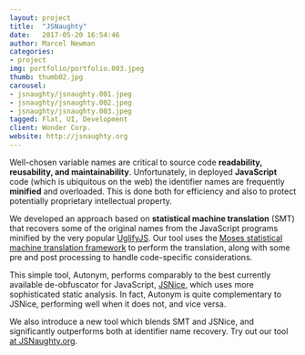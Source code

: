 ```yaml
---
layout: project
title:  "JSNaughty"
date:   2017-05-20 16:54:46
author: Marcel Newman
categories:
- project
img: portfolio/portfolio.003.jpeg
thumb: thumb02.jpg
carousel:
- jsnaughty/jsnaughty.001.jpeg
- jsnaughty/jsnaughty.002.jpeg
- jsnaughty/jsnaughty.003.jpeg
tagged: Flat, UI, Development
client: Wonder Corp.
website: http://jsnaughty.org
---
```



Well-chosen variable names are critical to source code **readability, reusability, 
and maintainability**. Unfortunately, in deployed **JavaScript** code (which is 
ubiquitous on the web) the identifier names are frequently **minified** and 
overloaded. This is done both for efficiency and also to protect potentially 
proprietary intellectual property. 

We developed an approach based on **statistical machine translation** (SMT) that 
recovers some of the original names from the JavaScript programs minified by 
the very popular [UglifyJS](https://github.com/mishoo/UglifyJS2). 
Our tool uses the [Moses statistical machine translation framework](http://www.statmt.org/moses/) 
to perform the translation, along with some pre and post processing to
handle code-specific considerations.

This simple tool, Autonym, performs comparably to the best currently available 
de-obfuscator for JavaScript, [JSNice](http://jsnice.org), which uses more 
sophisticated static analysis. In fact, Autonym is quite complementary to JSNice, 
performing well when it does not, and vice versa. 

We also introduce a new tool which blends SMT and JSNice, and significantly 
outperforms both at identifier name recovery. Try out our tool [at JSNaughty.org](http://jsnaughty.org).


<!-- 
pubs:
 - key: ESEC/FSE 2017
   title: ""
   url:
 -->

